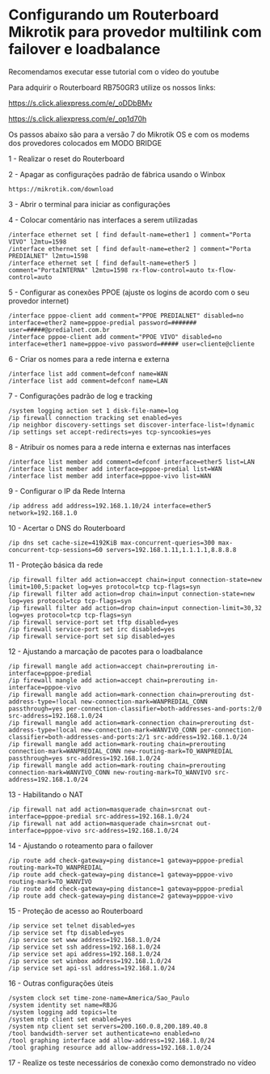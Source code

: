 # Configurando um Routerboard Mikrotik para provedor multilink com failover e loadbalance #
Recomendamos executar esse tutorial com o vídeo do youtube

Para adquirir o Routerboard RB750GR3 utilize os nossos links:

https://s.click.aliexpress.com/e/_oDDbBMv

https://s.click.aliexpress.com/e/_op1d70h

Os passos abaixo são para a versão 7 do Mikrotik OS e com os modems dos provedores colocados em MODO BRIDGE

1 - Realizar o reset do Routerboard

2 - Apagar as configurações padrão de fábrica usando o Winbox 
```
https://mikrotik.com/download
```
3 - Abrir o terminal para iniciar as configurações

4 - Colocar comentário nas interfaces a serem utilizadas
```
/interface ethernet set [ find default-name=ether1 ] comment="Porta VIVO" l2mtu=1598
/interface ethernet set [ find default-name=ether2 ] comment="Porta PREDIALNET" l2mtu=1598 
/interface ethernet set [ find default-name=ether5 ] comment="PortaINTERNA" l2mtu=1598 rx-flow-control=auto tx-flow-control=auto
```
5 - Configurar as conexões PPOE (ajuste os logins de acordo com o seu provedor internet)
```
/interface pppoe-client add comment="PPOE PREDIALNET" disabled=no interface=ether2 name=pppoe-predial password=####### user=#####@predialnet.com.br
/interface pppoe-client add comment="PPOE VIVO" disabled=no interface=ether1 name=pppoe-vivo password=##### user=cliente@cliente
```
6 - Criar os nomes para a rede interna e externa
```
/interface list add comment=defconf name=WAN
/interface list add comment=defconf name=LAN
```
7 - Configurações padrão de log e tracking
```
/system logging action set 1 disk-file-name=log
/ip firewall connection tracking set enabled=yes
/ip neighbor discovery-settings set discover-interface-list=!dynamic
/ip settings set accept-redirects=yes tcp-syncookies=yes
```
8 - Atribuir os nomes para a rede interna e externas nas interfaces
```
/interface list member add comment=defconf interface=ether5 list=LAN
/interface list member add interface=pppoe-predial list=WAN
/interface list member add interface=pppoe-vivo list=WAN
```
9 - Configurar o IP da Rede Interna
```
/ip address add address=192.168.1.10/24 interface=ether5 network=192.168.1.0
```
10 - Acertar o DNS do Routerboard
```
/ip dns set cache-size=4192KiB max-concurrent-queries=300 max-concurrent-tcp-sessions=60 servers=192.168.1.11,1.1.1.1,8.8.8.8
```
11 - Proteção básica da rede
```
/ip firewall filter add action=accept chain=input connection-state=new limit=100,5:packet log=yes protocol=tcp tcp-flags=syn
/ip firewall filter add action=drop chain=input connection-state=new log=yes protocol=tcp tcp-flags=syn
/ip firewall filter add action=drop chain=input connection-limit=30,32 log=yes protocol=tcp tcp-flags=syn
/ip firewall service-port set tftp disabled=yes
/ip firewall service-port set irc disabled=yes
/ip firewall service-port set sip disabled=yes
```
12 - Ajustando a marcação de pacotes para o loadbalance
```
/ip firewall mangle add action=accept chain=prerouting in-interface=pppoe-predial
/ip firewall mangle add action=accept chain=prerouting in-interface=pppoe-vivo
/ip firewall mangle add action=mark-connection chain=prerouting dst-address-type=!local new-connection-mark=WANPREDIAL_CONN passthrough=yes per-connection-classifier=both-addresses-and-ports:2/0 src-address=192.168.1.0/24
/ip firewall mangle add action=mark-connection chain=prerouting dst-address-type=!local new-connection-mark=WANVIVO_CONN per-connection-classifier=both-addresses-and-ports:2/1 src-address=192.168.1.0/24
/ip firewall mangle add action=mark-routing chain=prerouting connection-mark=WANPREDIAL_CONN new-routing-mark=TO_WANPREDIAL passthrough=yes src-address=192.168.1.0/24
/ip firewall mangle add action=mark-routing chain=prerouting connection-mark=WANVIVO_CONN new-routing-mark=TO_WANVIVO src-address=192.168.1.0/24
```
13 - Habilitando o NAT
```
/ip firewall nat add action=masquerade chain=srcnat out-interface=pppoe-predial src-address=192.168.1.0/24
/ip firewall nat add action=masquerade chain=srcnat out-interface=pppoe-vivo src-address=192.168.1.0/24
```
14 - Ajustando o roteamento para o failover
```
/ip route add check-gateway=ping distance=1 gateway=pppoe-predial routing-mark=TO_WANPREDIAL
/ip route add check-gateway=ping distance=1 gateway=pppoe-vivo routing-mark=TO_WANVIVO
/ip route add check-gateway=ping distance=1 gateway=pppoe-predial
/ip route add check-gateway=ping distance=2 gateway=pppoe-vivo
```
15 - Proteção de acesso ao Routerboard
```
/ip service set telnet disabled=yes
/ip service set ftp disabled=yes
/ip service set www address=192.168.1.0/24
/ip service set ssh address=192.168.1.0/24
/ip service set api address=192.168.1.0/24
/ip service set winbox address=192.168.1.0/24
/ip service set api-ssl address=192.168.1.0/24
```
16 - Outras configurações úteis
```
/system clock set time-zone-name=America/Sao_Paulo
/system identity set name=RBJG
/system logging add topics=lte
/system ntp client set enabled=yes
/system ntp client set servers=200.160.0.8,200.189.40.8
/tool bandwidth-server set authenticate=no enabled=no
/tool graphing interface add allow-address=192.168.1.0/24
/tool graphing resource add allow-address=192.168.1.0/24
```
17 - Realize os teste necessários de conexão como demonstrado no vídeo



